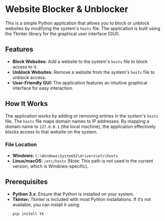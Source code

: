 # Website Blocker & Unblocker

This is a simple Python application that allows you to block or unblock websites by modifying the system's `hosts` file. The application is built using the Tkinter library for the graphical user interface (GUI).

## Features

- **Block Websites:** Add a website to the system's `hosts` file to block access to it.
- **Unblock Websites:** Remove a website from the system's `hosts` file to unblock access.
- **User-Friendly GUI:** The application features an intuitive graphical interface for easy interaction.

## How It Works

The application works by adding or removing entries in the system's `hosts` file. The `hosts` file maps domain names to IP addresses. By mapping a domain name to `127.0.0.1` (the local machine), the application effectively blocks access to that website on the system.

### File Location

- **Windows:** `C:\Windows\System32\drivers\etc\hosts`
- **Linux/macOS:** `/etc/hosts` (Note: This path is not used in the current version, which is Windows-specific).

## Prerequisites

- **Python 3.x**: Ensure that Python is installed on your system.
- **Tkinter:** Tkinter is included with most Python installations. If it’s not available, you can install it using:
  ```bash
  pip install tk

